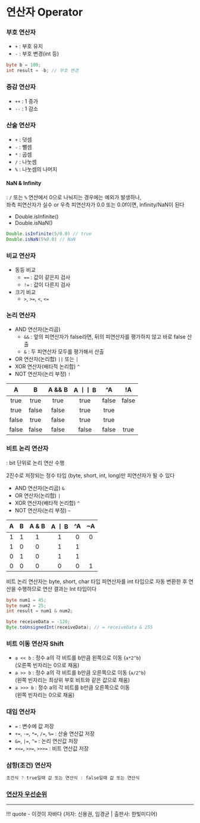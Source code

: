 # 연산자 Operator

### 부호 연산자

- `+` : 부호 유지
- `-` : 부호 변경(int 등)
``` java
byte b = 100;
int result = -b; // 부호 변경
```


### 증감 연산자

- `++` : 1 증가
- `--` : 1 감소


### 산술 연산자

- `+` : 덧셈
- `-` : 뺄셈
- `*` : 곱셈
- `/` : 나눗셈
- `%` : 나눗셈의 나머지

#### NaN & Infinity
: `/` 또는 `%` 연산에서 0으로 나눠지는 경우에는 예외가 발생하나,
<br> 좌측 피연산자가 실수 or 우측 피연산자가 0.0 또는 0.0f이면, Infinity/NaN이 된다

- Double.isInfinite()
- Double.isNaN()

``` java
Double.isInfinite(5/0.0) // true
Double.isNaN(5%0.0) // NaN
```


### 비교 연산자

- 동등 비교
    - `==` : 값이 같은지 검사
    - `!=` : 값이 다른지 검사
- 크기 비교 
    - `>`, `>=`, `<`, `<=`


### 논리 연산자

- AND 연산자(논리곱) 
    - `&&` : 앞의 피연산자가 false라면, 뒤의 피연산자를 평가하지 않고 바로 false 산출
    - `&` : 두 피연산자 모두를 평가해서 산출
- OR 연산자(논리합) `||` 또는 `|`
- XOR 연산자(배타적 논리합) `^`
- NOT 연산자(논리 부정) `!`

|  A  |  B  | A && B | A ㅣㅣ B | ^A | !A |
|:---:|:---:|:------:|:------:|:--:|:--:|
| true | true | true | true | false | false|
| true | false | false | true | true | |
| false | true | false | true | true | |
| false | false | false | false | false | true|


### 비트 논리 연산자
: bit 단위로 논리 연산 수행

2진수로 저장되는 정수 타입 (byte, short, int, long)만 피연산자가 될 수 있다

- AND 연산자(논리곱) `&`
- OR 연산자(논리합) `|`
- XOR 연산자(배타적 논리합) `^`
- NOT 연산자(논리 부정) `~`

|  A  |  B  | A & B | A ㅣ B | ^A | ~A |
|:---:|:---:|:------:|:------:|:--:|:--:|
| 1 | 1 | 1 | 1 | 0 | 0|
| 1 | 0 | 0 | 1 | 1 | |
| 0 | 1 | 0 | 1 | 1 | |
| 0 | 0 | 0 | 0 | 0 | 1|

비트 논리 연산자는 byte, short, char 타입 피연산자를 int 타입으로 자동 변환한 후 연산을 수행하므로 연산 결과는 Int 타입이다
``` java
byte num1 = 45;
byte num2 = 25;
int result = num1 & num2;
```

``` java
byte receiveData = -120;
Byte.toUnsignedInt(receiveData); // = receiveData & 255
```


### 비트 이동 연산자 Shift

- `a << b` : 정수 a의 각 비트를 b만큼 왼쪽으로 이동 (`a*2^b`) <br>(오른쪽 빈자리는 0으로 채움)
- `a >> b` : 정수 a의 각 비트를 b만큼 오른쪽으로 이동 (`a/2^b`) <br>(왼쪽 빈자리는 최상위 부호 비트와 같은 값으로 채움)
- `a >>> b` : 정수 a의 각 비트를 b만큼 오른쪽으로 이동 <br>(왼쪽 빈자리는 0으로 채움)


### 대입 연산자

- `=` : 변수에 값 저장
- `+=`, `-=`, `*=`, `/=`, `%=` : 산술 연산값 저장
- `&=`, `|=`, `^=` : 논리 연산값 저장
- `<<=`, `>>=`, `>>>=` : 비트 연산값 저장


### 삼항(조건) 연산자

``` java
조건식 ? true일때 값 또는 연산식 : false일때 값 또는 연산식
```

### [연산자 우선순위](https://hongong.hanbit.co.kr/%EC%9E%90%EB%B0%94-%EA%B8%B0%EC%B4%88-%EC%97%B0%EC%82%B0%EC%9E%90-%EC%97%B0%EC%82%B0%EC%9D%98-%EB%B0%A9%ED%96%A5%EA%B3%BC-%EC%9A%B0%EC%84%A0%EC%88%9C%EC%9C%84/)

---
!!! quote
    - 이것이 자바다 (저자: 신용권, 임경균 | 출판사: 한빛미디어)
